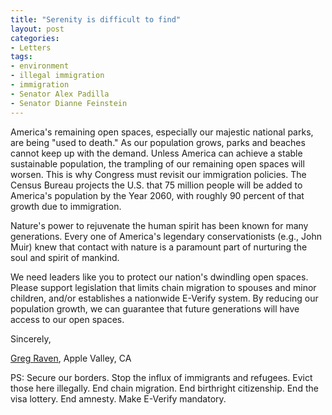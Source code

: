 ```yaml
---
title: "Serenity is difficult to find"
layout: post
categories:
- Letters
tags:
- environment
- illegal immigration
- immigration
- Senator Alex Padilla
- Senator Dianne Feinstein
---
```


America's remaining open spaces, especially our majestic national parks, are being "used to death." As our population grows, parks and beaches cannot keep up with the demand. Unless America can achieve a stable sustainable population, the trampling of our remaining open spaces will worsen. This is why Congress must revisit our immigration policies. The Census Bureau projects the U.S. that 75 million people will be added to America's population by the Year 2060, with roughly 90 percent of that growth due to immigration.

Nature's power to rejuvenate the human spirit has been known for many generations. Every one of America's legendary conservationists (e.g., John Muir) knew that contact with nature is a paramount part of nurturing the soul and spirit of mankind.

We need leaders like you to protect our nation's dwindling open spaces. Please support legislation that limits chain migration to spouses and minor children, and/or establishes a nationwide E-Verify system. By reducing our population growth, we can guarantee that future generations will have access to our open spaces.

Sincerely,

[Greg Raven](https://www.gregraven.org/), Apple Valley, CA

PS: Secure our borders. Stop the influx of immigrants and refugees. Evict those here illegally. End chain migration. End birthright citizenship. End the visa lottery. End amnesty. Make E-Verify mandatory.